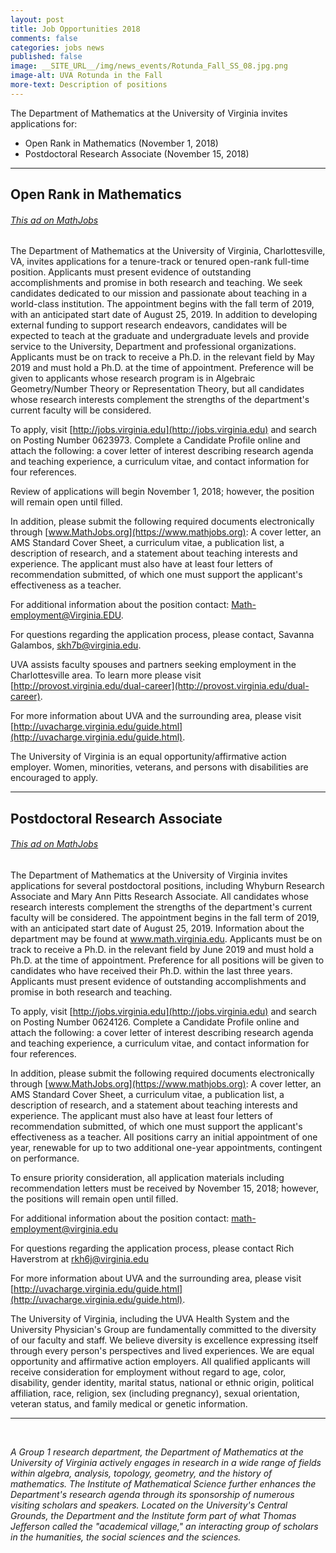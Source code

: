 ```yaml
---
layout: post
title: Job Opportunities 2018
comments: false
categories: jobs news 
published: false
image: __SITE_URL__/img/news_events/Rotunda_Fall_SS_08.jpg.png
image-alt: UVA Rotunda in the Fall
more-text: Description of positions
---
```


The Department of Mathematics at the University of Virginia invites applications for: 

- Open Rank in Mathematics (November 1, 2018)
- Postdoctoral Research Associate (November 15, 2018)

<!--more-->

---

## Open Rank in Mathematics

###### [This ad on MathJobs](https://www.mathjobs.org/jobs/jobs/12466)

The Department of Mathematics at the University of Virginia, Charlottesville, VA, invites applications for a tenure-track or tenured open-rank full-time position. Applicants must present evidence of outstanding accomplishments and promise in both research and teaching. We seek candidates dedicated to our mission and passionate about teaching in a world-class institution. The appointment begins with the fall term of 2019, with an anticipated start date of August 25, 2019.
In addition to developing external funding to support research endeavors, candidates will be expected to teach at the graduate and undergraduate levels and provide service to the University, Department and professional organizations. Applicants must be on track to receive a Ph.D. in the relevant field by May 2019 and must hold a Ph.D. at the time of appointment. Preference will be given to applicants whose research program is in Algebraic Geometry/Number Theory or Representation Theory, but all candidates whose research interests complement the strengths of the department's current faculty will be considered.

To apply, visit [http://jobs.virginia.edu](http://jobs.virginia.edu) and search on Posting Number 0623973. Complete a Candidate Profile online and attach the following: a cover letter of interest describing research agenda and teaching experience, a curriculum vitae, and contact information for four references.

Review of applications will begin November 1, 2018; however, the position will remain open until filled.

In addition, please submit the following required documents electronically through [www.MathJobs.org](https://www.mathjobs.org): A cover letter, an AMS Standard Cover Sheet, a curriculum vitae, a publication list, a description of research, and a statement about teaching interests and experience. The applicant must also have at least four letters of recommendation submitted, of which one must support the applicant's effectiveness as a teacher.

For additional information about the position contact: [Math-employment@Virginia.EDU](mailto:Math-employment@Virginia.EDU).

For questions regarding the application process, please contact, Savanna Galambos, [skh7b@virginia.edu](mailto:skh7b@virginia.edu).

UVA assists faculty spouses and partners seeking employment in the Charlottesville area. To learn more please visit [http://provost.virginia.edu/dual-career](http://provost.virginia.edu/dual-career).

For more information about UVA and the surrounding area, please visit [http://uvacharge.virginia.edu/guide.html](http://uvacharge.virginia.edu/guide.html).

The University of Virginia is an equal opportunity/affirmative action employer. Women, minorities, veterans, and persons with disabilities are encouraged to apply.

---

## Postdoctoral Research Associate

###### [This ad on MathJobs](https://www.mathjobs.org/jobs/jobs/12731)

The Department of Mathematics at the University of Virginia invites applications for several postdoctoral positions, including Whyburn Research Associate and Mary Ann Pitts Research Associate. All candidates whose research interests complement the strengths of the department's current faculty will be considered. The appointment begins in the fall term of 2019, with an anticipated start date of August 25, 2019. Information about the department may be found at www.math.virginia.edu.
Applicants must be on track to receive a Ph.D. in the relevant field by June 2019 and must hold a Ph.D. at the time of appointment. Preference for all positions will be given to candidates who have received their Ph.D. within the last three years. Applicants must present evidence of outstanding accomplishments and promise in both research and teaching.

To apply, visit [http://jobs.virginia.edu](http://jobs.virginia.edu) and search on Posting Number 0624126. Complete a Candidate Profile online and attach the following: a cover letter of interest describing research agenda and teaching experience, a curriculum vitae, and contact information for four references.

In addition, please submit the following required documents electronically through [www.MathJobs.org](https://www.mathjobs.org): A cover letter, an AMS Standard Cover Sheet, a curriculum vitae, a publication list, a description of research, and a statement about teaching interests and experience. The applicant must also have at least four letters of recommendation submitted, of which one must support the applicant's effectiveness as a teacher. All positions carry an initial appointment of one year, renewable for up to two additional one-year appointments, contingent on performance.

To ensure priority consideration, all application materials including recommendation letters must be received by November 15, 2018; however, the positions will remain open until filled.

For additional information about the position contact: [math-employment@virginia.edu](mailto:math-employment@virginia.edu)

For questions regarding the application process, please contact Rich Haverstrom at [rkh6j@virginia.edu](mailto:rkh6j@virginia.edu)

For more information about UVA and the surrounding area, please visit [http://uvacharge.virginia.edu/guide.html](http://uvacharge.virginia.edu/guide.html).

The University of Virginia, including the UVA Health System and the University Physician's Group are fundamentally committed to the diversity of our faculty and staff. We believe diversity is excellence expressing itself through every person's perspectives and lived experiences. We are equal opportunity and affirmative action employers. All qualified applicants will receive consideration for employment without regard to age, color, disability, gender identity, marital status, national or ethnic origin, political affiliation, race, religion, sex (including pregnancy), sexual orientation, veteran status, and family medical or genetic information.

---

<br>

*A Group 1 research department, the Department of Mathematics at the University of Virginia actively engages in research in a wide range of fields within algebra, analysis, topology, geometry, and the history of mathematics. The Institute of Mathematical Science further enhances the Department's research agenda through its sponsorship of numerous visiting scholars and speakers. Located on the University's Central Grounds, the Department and the Institute form part of what Thomas Jefferson called the "academical village," an interacting group of scholars in the humanities, the social sciences and the sciences.*
